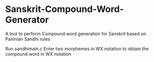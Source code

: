 # Sanskrit-Compound-Word-Generator
A tool to perform Compound word generation for Sanskrit based on Paninian Sandhi rules

Run sandhimain.c
Enter two morphemes in WX notation to obtain the compound word in WX notation

